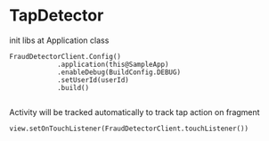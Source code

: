 # TapDetector

init libs at Application class </br>
```
FraudDetectorClient.Config()
            .application(this@SampleApp)
            .enableDebug(BuildConfig.DEBUG)
            .setUserId(userId)
            .build()
                
 ```
                
                
Activity will be tracked automatically
to track tap action on fragment 
```
view.setOnTouchListener(FraudDetectorClient.touchListener())
